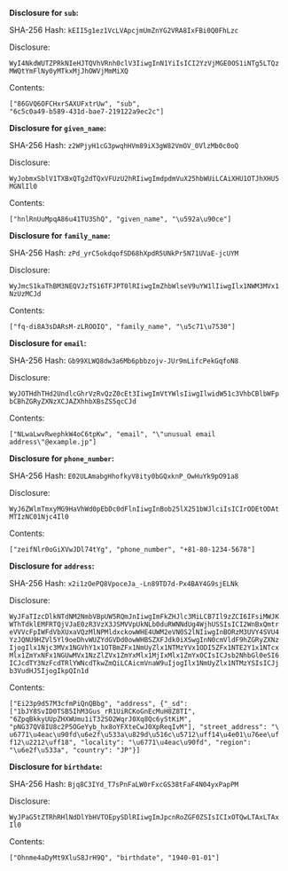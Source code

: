 __Disclosure for `sub`:__

SHA-256 Hash: `kEII5g1ez1VcLVApcjmUmZnYG2VRA8IxFBi0Q0FhLzc`

Disclosure:

```
WyI4NkdWUTZPRkNIeHJTQVhVRnh0clV3IiwgInN1YiIsICI2YzVjMGE0OS1iNTg5LTQz
MWQtYmFlNy0yMTkxMjJhOWVjMmMiXQ
```

Contents:

```
["86GVQ6OFCHxrSAXUFxtrUw", "sub",
"6c5c0a49-b589-431d-bae7-219122a9ec2c"]
```

__Disclosure for `given_name`:__

SHA-256 Hash: `z2WPjyH1cG3pwqhHVm89iX3gW82VmOV_0VlzMb0c0oQ`

Disclosure:

```
WyJobmxSblV1TXBxQTg2dTQxVFUzU2hRIiwgImdpdmVuX25hbWUiLCAiXHU1OTJhXHU5
MGNlIl0
```

Contents:

```
["hnlRnUuMpqA86u41TU3ShQ", "given_name", "\u592a\u90ce"]
```

__Disclosure for `family_name`:__

SHA-256 Hash: `zPd_yrC5okdqofSD68hXpdR5UNkPr5N71UVaE-jcUYM`

Disclosure:

```
WyJmcS1kaThBM3NEQVJzTS16TFJPT0lRIiwgImZhbWlseV9uYW1lIiwgIlx1NWM3MVx1
NzUzMCJd
```

Contents:

```
["fq-di8A3sDARsM-zLROOIQ", "family_name", "\u5c71\u7530"]
```

__Disclosure for `email`:__

SHA-256 Hash: `Gb99XLWQ8dw3a6Mb6pbbzojv-JUr9mLifcPekGqfoN8`

Disclosure:

```
WyJOTHdhTHd2UndlcGhrVzRvQzZ0cEt3IiwgImVtYWlsIiwgIlwidW51c3VhbCBlbWFp
bCBhZGRyZXNzXCJAZXhhbXBsZS5qcCJd
```

Contents:

```
["NLwaLwvRwephkW4oC6tpKw", "email", "\"unusual email
address\"@example.jp"]
```

__Disclosure for `phone_number`:__

SHA-256 Hash: `E02ULAmabgHhofkyV8ity0bGQxknP_OwHuYk9pO91a8`

Disclosure:

```
WyJ6ZWlmTmxyMG9HaVhWd0pEbDc0dFlnIiwgInBob25lX251bWJlciIsICIrODEtODAt
MTIzNC01Njc4Il0
```

Contents:

```
["zeifNlr0oGiXVwJDl74tYg", "phone_number", "+81-80-1234-5678"]
```

__Disclosure for `address`:__

SHA-256 Hash: `x2i1zOePQ8VpoceJa_-Ln89TD7d-Px4BAY4G9sjELNk`

Disclosure:

```
WyJFaTIzcDlkNTdNM2NmbVBpUW5RQmJnIiwgImFkZHJlc3MiLCB7Il9zZCI6IFsiMWJK
WThTdklEMFRTQjVJaE0zR3VzX3JSMVVpUkNLb0duRWNNdUg4WjhUSSIsICI2WnBxQmtr
eVVVcFpIWFdVbXUxaVQzMlNPMldxckowWHE4UWM2eVN0S2lNIiwgInBORzM3UVY4SVU4
YzJQNU9HZVl5Yl9oeDhvWUZYdGVDd0owWHBSZXFJdk0iXSwgInN0cmVldF9hZGRyZXNz
IjogIlx1Njc3MVx1NGVhY1x1OTBmZFx1NmUyZlx1NTMzYVx1ODI5ZFx1NTE2Y1x1NTcx
Mlx1ZmYxNFx1NGUwMVx1NzZlZVx1ZmYxMlx1MjIxMlx1ZmYxOCIsICJsb2NhbGl0eSI6
ICJcdTY3NzFcdTRlYWNcdTkwZmQiLCAicmVnaW9uIjogIlx1NmUyZlx1NTMzYSIsICJj
b3VudHJ5IjogIkpQIn1d
```

Contents:

```
["Ei23p9d57M3cfmPiQnQBbg", "address", {"_sd":
["1bJY8SvID0TSB5IhM3Gus_rR1UiRCKoGnEcMuH8Z8TI",
"6ZpqBkkyUUpZHXWUmu1iT32SO2WqrJ0Xq8Qc6yStKiM",
"pNG37QV8IU8c2P5OGeYyb_hx8oYFXteCwJ0XpReqIvM"], "street_address": "\
u6771\u4eac\u90fd\u6e2f\u533a\u829d\u516c\u5712\uff14\u4e01\u76ee\uf
f12\u2212\uff18", "locality": "\u6771\u4eac\u90fd", "region":
"\u6e2f\u533a", "country": "JP"}]
```

__Disclosure for `birthdate`:__

SHA-256 Hash: `Bjq8C3IYd_T7sPnFaLW0rFxcGS38tFaF4N04yxPapPM`

Disclosure:

```
WyJPaG5tZTRhRHlNdDlYbHVTOEpySDlRIiwgImJpcnRoZGF0ZSIsICIxOTQwLTAxLTAx
Il0
```

Contents:

```
["Ohnme4aDyMt9XluS8JrH9Q", "birthdate", "1940-01-01"]
```